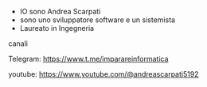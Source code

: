 
- IO sono Andrea Scarpati
- sono uno sviluppatore software e un sistemista
- Laureato in Ingegneria

canali

Telegram: https://www.t.me/imparareinformatica

youtube: https://www.youtube.com/@andreascarpati5192
